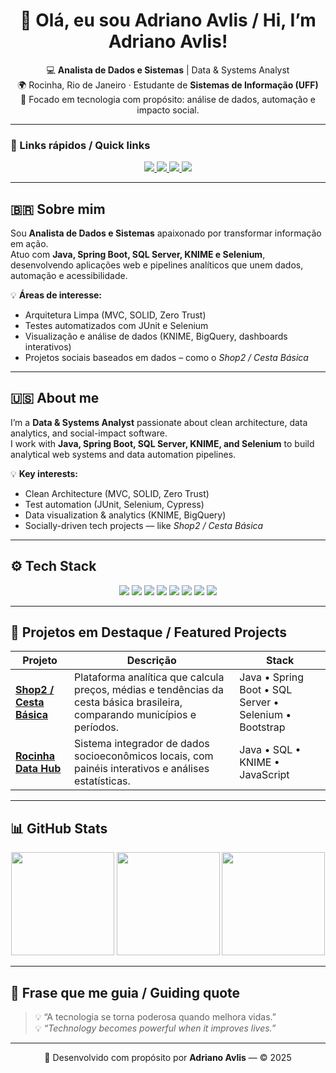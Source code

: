 <!-- ==================== -->
<!-- Adriano Avlis | GitHub Profile README -->
<!-- ==================== -->

<h1 align="center">👋 Olá, eu sou Adriano Avlis / Hi, I’m Adriano Avlis!</h1>

<p align="center">
  💻 <b>Analista de Dados e Sistemas</b> | Data & Systems Analyst <br>
  🌍 Rocinha, Rio de Janeiro · Estudante de <b>Sistemas de Informação (UFF)</b> <br>
  🚀 Focado em tecnologia com propósito: análise de dados, automação e impacto social.
</p>

---

### 🔗 Links rápidos / Quick links

<p align="center">
  <a href="https://adrianoavlis.github.io/GitHub-Profile/" target="_blank">
    <img src="https://img.shields.io/badge/🌐_Portfolio-adrianoavlis.github.io-38bdf8?style=for-the-badge">
  </a>
  <a href="https://www.linkedin.com/in/luis-adriano-siva-972764124/" target="_blank">
    <img src="https://img.shields.io/badge/LinkedIn-Luis_Adriano-blue?style=for-the-badge&logo=linkedin">
  </a>
  <a href="mailto:luisadriano@id.uff.br">
    <img src="https://img.shields.io/badge/Email-Contact-white?style=for-the-badge&logo=gmail">
  </a>
  <a href="https://github.com/adrianoavlis">
    <img src="https://img.shields.io/badge/GitHub-adrianoavlis-black?style=for-the-badge&logo=github">
  </a>
</p>

---

## 🇧🇷 Sobre mim

Sou **Analista de Dados e Sistemas** apaixonado por transformar informação em ação.  
Atuo com **Java, Spring Boot, SQL Server, KNIME e Selenium**, desenvolvendo aplicações web e pipelines analíticos que unem dados, automação e acessibilidade.  

💡 **Áreas de interesse:**
- Arquitetura Limpa (MVC, SOLID, Zero Trust)
- Testes automatizados com JUnit e Selenium
- Visualização e análise de dados (KNIME, BigQuery, dashboards interativos)
- Projetos sociais baseados em dados – como o *Shop2 / Cesta Básica*

---

## 🇺🇸 About me

I’m a **Data & Systems Analyst** passionate about clean architecture, data analytics, and social-impact software.  
I work with **Java, Spring Boot, SQL Server, KNIME, and Selenium** to build analytical web systems and data automation pipelines.

💡 **Key interests:**
- Clean Architecture (MVC, SOLID, Zero Trust)
- Test automation (JUnit, Selenium, Cypress)
- Data visualization & analytics (KNIME, BigQuery)
- Socially-driven tech projects — like *Shop2 / Cesta Básica*

---

## ⚙️ Tech Stack

<p align="center">
  <img src="https://img.shields.io/badge/Java-21-blue?style=for-the-badge&logo=openjdk">
  <img src="https://img.shields.io/badge/Spring_Boot-3.5-success?style=for-the-badge&logo=springboot">
  <img src="https://img.shields.io/badge/SQL_Server-DBA-critical?style=for-the-badge&logo=microsoftsqlserver">
  <img src="https://img.shields.io/badge/KNIME-Analytics-yellow?style=for-the-badge&logo=knime">
  <img src="https://img.shields.io/badge/Selenium-Testing-brightgreen?style=for-the-badge&logo=selenium">
  <img src="https://img.shields.io/badge/JUnit-5-orange?style=for-the-badge&logo=junit5">
  <img src="https://img.shields.io/badge/Bootstrap-5.3-563d7c?style=for-the-badge&logo=bootstrap">
  <img src="https://img.shields.io/badge/GitHub_Actions-CI/CD-blue?style=for-the-badge&logo=githubactions">
</p>

---

## 🧭 Projetos em Destaque / Featured Projects

| Projeto | Descrição | Stack |
|----------|------------|--------|
| [**Shop2 / Cesta Básica**](https://github.com/adrianoavlis/Shop2) | Plataforma analítica que calcula preços, médias e tendências da cesta básica brasileira, comparando municípios e períodos. | Java • Spring Boot • SQL Server • Selenium • Bootstrap |
| [**Rocinha Data Hub**](https://github.com/adrianoavlis/Rocinha) | Sistema integrador de dados socioeconômicos locais, com painéis interativos e análises estatísticas. | Java • SQL • KNIME • JavaScript |

---

## 📊 GitHub Stats

<p align="center">
  <img src="https://github-readme-stats.vercel.app/api?username=adrianoavlis&show_icons=true&theme=tokyonight&hide_border=true&count_private=true" height="165" />
  <img src="https://github-readme-stats.vercel.app/api/top-langs/?username=adrianoavlis&layout=compact&theme=tokyonight&hide_border=true" height="165" />
  <img src="https://streak-stats.demolab.com?user=adrianoavlis&theme=tokyonight&hide_border=true" height="165" />
</p>

---

## 💬 Frase que me guia / Guiding quote

> 💡 “A tecnologia se torna poderosa quando melhora vidas.”  
> 💡 *“Technology becomes powerful when it improves lives.”*

---

<p align="center">
  🚀 Desenvolvido com propósito por <b>Adriano Avlis</b> — © 2025
</p>
